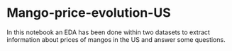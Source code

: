 # Mango-price-evolution-US
In this notebook an EDA has been done within two datasets to extract information about prices of mangos in the US and answer some questions.
